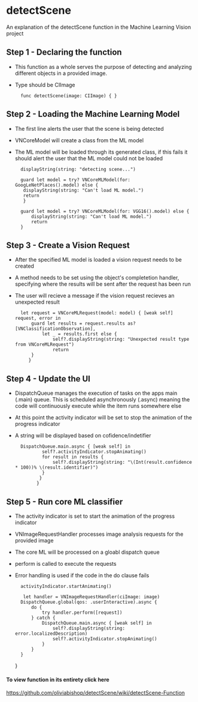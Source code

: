 # detectScene
An explanation of the detectScene function in the Machine Learning Vision project


## Step 1 - Declaring the function 
- This function as a whole serves the purpose of detecting and analyzing different objects in a provided image.
- Type should be CIImage 

        func detectScene(image: CIImage) { }
        
## Step 2 - Loading the Machine Learning Model
- The first line alerts the user that the scene is being detected
- VNCoreModel will create a class from the ML model
- The ML model will be loaded through its generated class, if this fails it should alert the user that the ML model could not be loaded


        displayString(string: "detecting scene...")
        
        guard let model = try? VNCoreMLModel(for: GoogLeNetPlaces().model) else {
         displayString(string: "Can't load ML model.")
         return
         }
        
        guard let model = try? VNCoreMLModel(for: VGG16().model) else {
            displayString(string: "Can't load ML model.")
            return
        }      
        
        
## Step 3 - Create a Vision Request
- After the specified ML model is loaded a vision request needs to be created 
- A method needs to be set using the object's completetion handler, specifying where the results will be sent after the request has been run
- The user will recieve a message if the vision request recieves an unexpected result

        let request = VNCoreMLRequest(model: model) { [weak self] request, error in
            guard let results = request.results as? [VNClassificationObservation],
                let _ = results.first else {
                    self?.displayString(string: "Unexpected result type from VNCoreMLRequest")
                    return
            }
           }
            
## Step 4 - Update the UI
- DispatchQueue manages the execution of tasks on the apps main (.main) queue. This is scheduled asynchronously (.async) meaning the code will continuously execute while the item runs somewhere else
- At this point the activity indicator will be set to stop the animation of the progress indicator
- A string will be displayed based on cofidence/indetifier

        DispatchQueue.main.async { [weak self] in
                self?.activityIndicator.stopAnimating()
                for result in results {
                    self?.displayString(string: "\(Int(result.confidence * 100))% \(result.identifier)")
                }
               }
              }
              
## Step 5 - Run core ML classifier
- The activity indicator is set to start the animation of the progress indicator
- VNImageRequestHandler processes image analysis requests for the provided image
- The core ML will be processed on a gloabl dispatch queue
- perform is called to execute the requests
- Error handling is used if the code in the do clause fails

        activityIndicator.startAnimating()
        
         let handler = VNImageRequestHandler(ciImage: image)
        DispatchQueue.global(qos: .userInteractive).async {
            do {
                try handler.perform([request])
            } catch {
                DispatchQueue.main.async { [weak self] in
                    self?.displayString(string: error.localizedDescription)
                    self?.activityIndicator.stopAnimating()
                }
            }
        }
    }
    
    
#### To view function in its entirety click here
https://github.com/oliviabishop/detectScene/wiki/detectScene-Function
